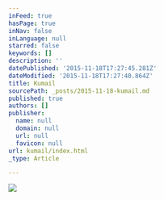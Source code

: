 ```yaml
---
inFeed: true
hasPage: true
inNav: false
inLanguage: null
starred: false
keywords: []
description: ''
datePublished: '2015-11-18T17:27:45.281Z'
dateModified: '2015-11-18T17:27:40.864Z'
title: Kumail
sourcePath: _posts/2015-11-18-kumail.md
published: true
authors: []
publisher:
  name: null
  domain: null
  url: null
  favicon: null
url: kumail/index.html
_type: Article

---
```

![](https://the-grid-user-content.s3-us-west-2.amazonaws.com/894bbc43-45c9-44eb-acdb-ef1845ac2f9a.jpg)